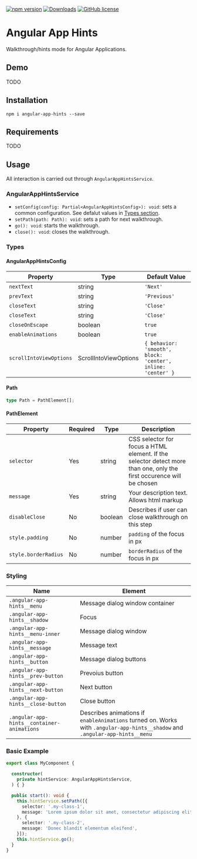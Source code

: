 [![npm version](https://badge.fury.io/js/angular-app-hints.svg)](https://badge.fury.io/js/angular-app-hints) [![Downloads](https://img.shields.io/npm/dm/angular-app-hints.svg)](https://www.npmjs.com/package/angular-app-hints) [![GitHub license](https://img.shields.io/badge/license-MIT-blue.svg)](https://raw.githubusercontent.com/4rpl/angular-app-hints/master/LICENSE.md)


# Angular App Hints
Walkthrough/hints mode for Angular Applications.

## Demo
TODO

## Installation
```
npm i angular-app-hints --save
```

## Requirements
TODO

## Usage
All interaction is carried out through `AngularAppHintsService`.

### AngularAppHintsService
- `setConfig(config: Partial<AngularAppHintsConfig>): void`: sets a common configuration. See defalut values in <a href="#types">Types section</a>.
- `setPath(path: Path): void`: sets a path for next walkthrough.
- `go(): void`: starts the walkthrough.
- `close(): void`: closes the walkthrough.

### Types

#### AngularAppHintsConfig
|Property|Type|Default Value|
|-|-|-|
|`nextText`|string|`'Next'`|
|`prevText`|string|`'Previous'`|
|`closeText`|string|`'Close'`|
|`closeText`|string|`'Close'`|
|`closeOnEscape`|boolean|`true`|
|`enableAnimations`|boolean|`true`|
|`scrollIntoViewOptions`|ScrollIntoViewOptions|`{ behavior: 'smooth', block: 'center', inline: 'center' }`|

#### Path
```typescript
type Path = PathElement[];
```

#### PathElement
|Property|Required|Type|Description|
|-|-|-|-|
|`selector`|Yes|string|CSS selector for focus a HTML element. If the selector detect more than one, only the first occurence will be chosen|
|`message`|Yes|string|Your description text. Allows html markup|
|`disableClose`|No|boolean|Describes if user can close walkthrough on this step|
|`style.padding`|No|number|`padding` of the focus in px|
|`style.borderRadius`|No|number|`borderRadius` of the focus in px|

### Styling
|Name|Element|
|-|-|
|`.angular-app-hints__menu`|Message dialog window container|
|`.angular-app-hints__shadow`|Focus|
|`.angular-app-hints__menu-inner`|Message dialog window|
|`.angular-app-hints__message`|Message text|
|`.angular-app-hints__button`|Message dialog buttons|
|`.angular-app-hints__prev-button`|Prevoius button|
|`.angular-app-hints__next-button`|Next button|
|`.angular-app-hints__close-button`|Close button|
|`.angular-app-hints__container-animations`|Describes animations if `enableAnimations` turned on. Works with `.angular-app-hints__shadow` and `.angular-app-hints__menu`|


### Basic Example
```typescript
export class MyComponent {

  constructor(
    private hintService: AngularAppHintsService,
  ) { }

  public start(): void {
    this.hintService.setPath([{
      selector: '.my-class-1',
      message: 'Lorem ipsum dolor sit amet, consectetur adipiscing elit',
    }, {
      selector: '.my-class-2',
      message: 'Donec blandit elementum eleifend',
    }]);
    this.hintService.go();
  }
}
```
